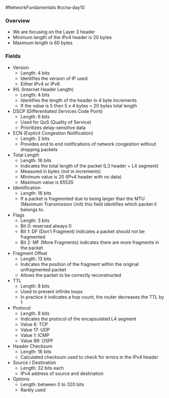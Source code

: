 #NetworkFundamentals #ccna-day10

### Overview
- We are focusing on the Layer 3 header
- Minimum length of the IPv4 header is 20 bytes
- Maximum length is 60 bytes

### Fields
- Version
	- Length: 4 bits
	- Identifies the version of IP used.
	- Either IPv4 or IPv6
- IHL (Internet Header Length)
	- Length: 4 bits
	- Identifies the length of the header in 4 byte increments
	- If the value is 5 then 5 x 4 bytes = 20 bytes total length
- DSCP (Differentiated Services Code Point)
	- Length: 6 bits
	- Used for QoS (Quality of Service)
	- Prioritizes delay-sensitive data
- ECN (Explicit Congestion Notification)
	- Length: 2 bits
	- Provides end to end notifications of network congestion without dropping packets
- Total Length
	- Length: 16 bits
	- Indicates the total length of the packet (L3 header + L4 segment)
	- Measured in bytes (not in increments)
	- Minimum value is 20 (IPv4 header with no data)
	- Maximum value is 65535
- Identification
	- Length: 16 bits
	- If a packet is fragmented due to being larger than the MTU (Maximum Transmission Unit) this field identifies which packet it belongs to.
- Flags
	- Length: 3 bits
	- Bit 0: reserved always 0
	- Bit 1: DF (Don't Fragment) indicates a packet should not be fragmented
	- Bit 2: MF (More Fragments) indicates there are more fragments in the packet
- Fragment Offset
	- Length: 13 bits
	- Indicates the position of the fragment within the original unfragmented packet
	- Allows the packet to be correctly reconstructed
- TTL
	- Length: 8 bits
	- Used to prevent infinite loops
	- In practice it indicates a hop count, the router decreases the TTL by 1
- Protocol
	- Length: 8 bits
	- Indicates the protocol of the encapsulated L4 segment
	- Value 6: TCP
	- Value 17: UDP
	- Value 1: ICMP
	- Value 89: OSPF
- Header Checksum
	- Length: 16 bits
	- Calculated checksum used to check for errors in the IPv4 header
- Source / Destination
	- Length: 32 bits each
	- IPv4 address of source and destination
- Options
	- Length: between 0 to 320 bits
	- Rarely used
